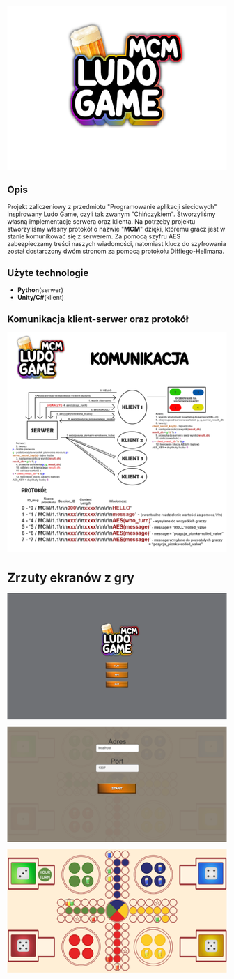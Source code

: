 <p align="center">
  <img src="https://github.com/MCM-2017/LudoGame/blob/master/materialy/logo.png">
</p>

## Opis
Projekt zaliczeniowy z przedmiotu "Programowanie aplikacji sieciowych" inspirowany Ludo Game, czyli tak zwanym "Chińczykiem". Stworzyliśmy własną implementację serwera oraz klienta.
Na potrzeby projektu stworzyliśmy własny protokół o nazwie "<b>MCM</b>" dzięki, któremu gracz jest w stanie komunikować się z serwerem. Za pomocą szyfru AES zabezpieczamy treści naszych wiadomości, natomiast klucz do szyfrowania został dostarczony dwóm stronom za pomocą protokołu Diffiego-Hellmana.

## Użyte technologie
- <b>Python</b>(serwer)
- <b>Unity/C#</b>(klient)

## Komunikacja klient-serwer oraz protokół
<p align="center">
  <img src="https://github.com/MCM-2017/LudoGame/blob/master/materialy/komunikacja2.png">
</p>

# Zrzuty ekranów z gry
<p align="center">
  <img src="https://github.com/MCM-2017/LudoGame/blob/master/materialy/zdj1.png">
</p>
<p align="center">
  <img src="https://github.com/MCM-2017/LudoGame/blob/master/materialy/zdj2.png">
</p>
<p align="center">
  <img src="https://github.com/MCM-2017/LudoGame/blob/master/materialy/zdj3.png">
</p>
